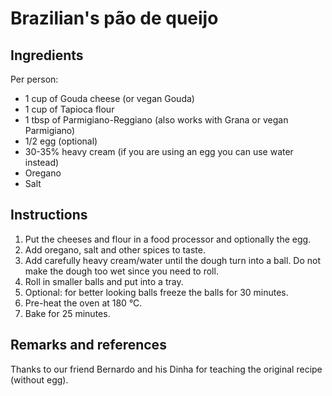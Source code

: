 # Brazilian's pão de queijo

## Ingredients

Per person:

* 1 cup of Gouda cheese (or vegan Gouda)
* 1 cup of Tapioca flour
* 1 tbsp of Parmigiano-Reggiano (also works with Grana or vegan Parmigiano)
* 1/2 egg (optional)
* 30-35% heavy cream (if you are using an egg you can use water instead)
* Oregano
* Salt

## Instructions

1. Put the cheeses and flour in a food processor and optionally the egg.
1. Add oregano, salt and other spices to taste.
1. Add carefully heavy cream/water until the dough turn into a ball. Do not make the dough too wet since you need to roll.
1. Roll in smaller balls and put into a tray.
1. Optional: for better looking balls freeze the balls for 30 minutes.
1. Pre-heat the oven at 180 °C.
1. Bake for 25 minutes.

## Remarks and references

Thanks to our friend Bernardo and his Dinha for teaching the original recipe (without egg).
